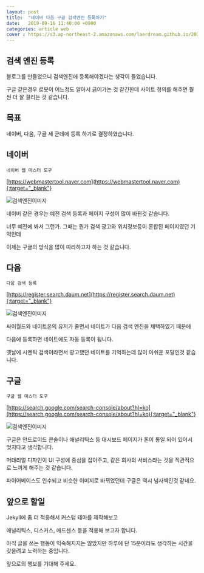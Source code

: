 ```yaml
---
layout: post
title:  "네이버 다음 구글 검색엔진 등록하기"
date:   2019-09-16 11:40:00 +0900
categories: article web
cover : https://s3.ap-northeast-2.amazonaws.com/laerdream.github.io/2019-09-16/20190916_search_engine_07.jpg
---
```


## 검색 엔진 등록

블로그를 만들었으니 검색엔진에 등록해야겠다는 생각이 들었습니다.

구글 같은경우 로봇이 어느정도 알아서 긁어가는 것 같긴한데 사이트 정의를 해주면 훨씬 더 잘 걸리는 것 같습니다.

## 목표

네이버, 다음, 구글 세 군데에 등록 하기로 결정하였습니다.

## 네이버
`네이버 웹 마스터 도구`

[https://webmastertool.naver.com](https://webmastertool.naver.com){:target="_blank"}

![검색엔진이미지](https://s3.ap-northeast-2.amazonaws.com/laerdream.github.io/2019-09-16/20190916_search_engine_00.jpg)

네이버 같은 경우는 예전 검색 등록과 페이지 구성이 많이 바뀐것 같습니다.

너무 예전에 봐서 그런가. 그때는 뭔가 검색 광고와 위치정보등이 혼합된 페이지였던 기억인데

이제는 구글의 방식을 많이 따라하고자 하는 것 같습니다.

## 다음
`다음 검색 등록`

[https://register.search.daum.net](https://register.search.daum.net){:target="_blank"}

![검색엔진이미지](https://s3.ap-northeast-2.amazonaws.com/laerdream.github.io/2019-09-16/20190916_search_engine_03.jpg)

싸이월드와 네이트온의 유저가 줄면서 네이트가 다음 검색 엔진을 채택하였기 때문에

다음에 등록하면 네이트에도 자동 등록이 됩니다.

옛날에 시멘틱 검색이라면서 광고했던 네이트를 기억하는데 많이 아쉬운 포탈인것 같습니다.

## 구글
`구글 웹 마스터 도구`

[https://search.google.com/search-console/about?hl=ko](https://search.google.com/search-console/about?hl=ko){:target="_blank"}

![검색엔진이미지](https://s3.ap-northeast-2.amazonaws.com/laerdream.github.io/2019-09-16/20190916_search_engine_07.jpg)

구글은 안드로이드 콘솔이나 애널리틱스 등 대시보드 페이지가 톤이 통일 되어 있어서 멋지다고 생각합니다.

머테리얼 디자인이 UI 구성에 중심을 잡아주고, 같은 회사의 서비스라는 것을 직관적으로 느끼게 해주는 것 같습니다.

파이어베이스도 인수되고 비슷한 이미지로 바뀌었던데 구글은 역시 넘사벽인것 같네요.

## 앞으로 할일

Jekyll에 좀 더 적응해서 커스텀 테마를 제작해보고

애널리틱스, 디스커스, 애드센스 등을 적용해 보고자 합니다.

아직 글을 쓰는 행동이 익숙해지지는 않았지만 하루에 단 15분이라도 생각하는 시간을 갖을려고 노력하는 중입니다.

앞으로의 행보를 기대해 주세요.